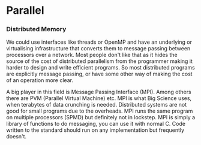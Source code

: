 # Parallel

### Distributed Memory

We could use interfaces like threads or OpenMP and have an underlying or
virtualising infrastructure that converts them to message passing between
processors over a network. Most people don't like that as it hides the source of
the cost of distributed parallelism from the programmer making it harder to
design and write efficient programs. So most distributed programs are explicitly
message passing, or have some other way of making the cost of an operation more
clear.

A big player in this field is Message Passing Interface (MPI). Among others
there are PVM (Parallel Virtual Machine) etc. MPI is what Big Science uses, when
terabytes of data crunching is needed. Distributed systems are not good for
small programs due to the overheads. MPI runs the same program on multiple
processors (SPMD) but definitely not in lockstep. MPI is simply a library of
functions to do messaging, you can use it with normal C. Code written to the
standard should run on any implementation but frequently doesn't.
